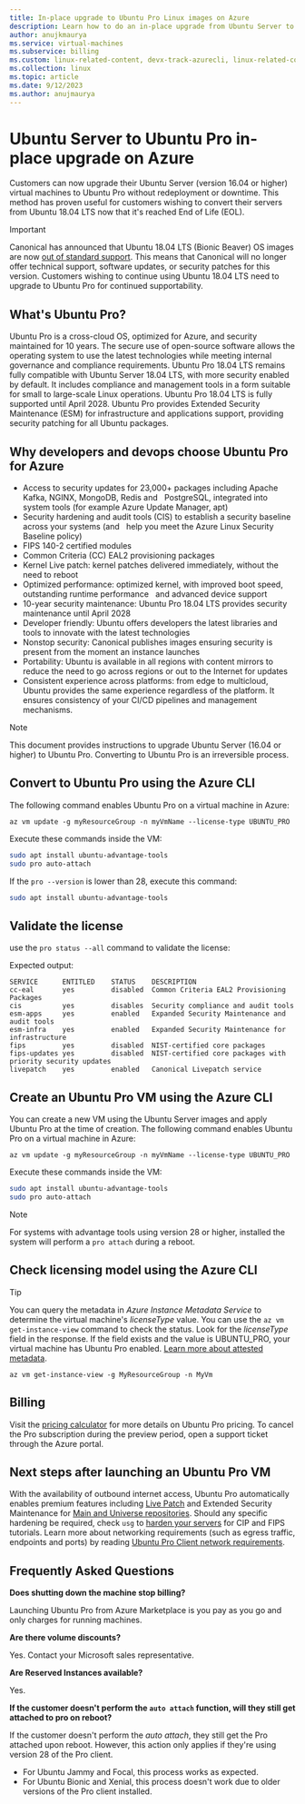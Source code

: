 ```yaml
---
title: In-place upgrade to Ubuntu Pro Linux images on Azure
description: Learn how to do an in-place upgrade from Ubuntu Server to Ubuntu Pro
author: anujkmaurya
ms.service: virtual-machines
ms.subservice: billing
ms.custom: linux-related-content, devx-track-azurecli, linux-related-content
ms.collection: linux
ms.topic: article
ms.date: 9/12/2023
ms.author: anujmaurya
---
```


# Ubuntu Server to Ubuntu Pro in-place upgrade on Azure

Customers can now upgrade their Ubuntu Server (version 16.04 or higher) virtual machines to Ubuntu
Pro without redeployment or downtime. This method has proven useful for customers wishing to convert
their servers from Ubuntu 18.04 LTS now that it's reached End of Life (EOL).

> [!IMPORTANT]
> Canonical has announced that Ubuntu 18.04 LTS (Bionic Beaver) OS images are now
> [out of standard support][01]. This means that Canonical will no longer offer technical support,
> software updates, or security patches for this version. Customers wishing to continue using Ubuntu
> 18.04 LTS need to upgrade to Ubuntu Pro for continued supportability.

## What's Ubuntu Pro?

Ubuntu Pro is a cross-cloud OS, optimized for Azure, and security maintained for 10 years. The
secure use of open-source software allows the operating system to use the latest technologies while
meeting internal governance and compliance requirements. Ubuntu Pro 18.04 LTS remains fully
compatible with Ubuntu Server 18.04 LTS, with more security enabled by default. It includes
compliance and management tools in a form suitable for small to large-scale Linux operations. Ubuntu
Pro 18.04 LTS is fully supported until April 2028. Ubuntu Pro provides Extended Security Maintenance
(ESM) for infrastructure and applications support, providing security patching for all Ubuntu
packages.

## Why developers and devops choose Ubuntu Pro for Azure

- Access to security updates for 23,000+ packages including Apache Kafka, NGINX, MongoDB, Redis and
  PostgreSQL, integrated into system tools (for example Azure Update Manager, apt)
- Security hardening and audit tools (CIS) to establish a security baseline across your systems (and
  help you meet the Azure Linux Security Baseline policy)
- FIPS 140-2 certified modules
- Common Criteria (CC) EAL2 provisioning packages
- Kernel Live patch: kernel patches delivered immediately, without the need to reboot
- Optimized performance: optimized kernel, with improved boot speed, outstanding runtime performance
  and advanced device support
- 10-year security maintenance: Ubuntu Pro 18.04 LTS provides security maintenance until April 2028
- Developer friendly: Ubuntu offers developers the latest libraries and tools to innovate with the latest technologies
- Nonstop security: Canonical publishes images ensuring security is present from the moment an instance launches
- Portability: Ubuntu is available in all regions with content mirrors to reduce the need to go across regions or out to the Internet for updates
- Consistent experience across platforms: from edge to multicloud, Ubuntu provides the same experience regardless of the platform. It ensures consistency of your CI/CD pipelines and management mechanisms.

> [!NOTE]
> This document provides instructions to upgrade Ubuntu Server (16.04 or higher) to
> Ubuntu Pro. Converting to Ubuntu Pro is an irreversible process.

## Convert to Ubuntu Pro using the Azure CLI

The following command enables Ubuntu Pro on a virtual machine in Azure:

```Azure CLI
az vm update -g myResourceGroup -n myVmName --license-type UBUNTU_PRO
```

Execute these commands inside the VM:

```bash
sudo apt install ubuntu-advantage-tools
sudo pro auto-attach
```

If the `pro --version` is lower than 28, execute this command:

```bash
sudo apt install ubuntu-advantage-tools
```

## Validate the license

use the `pro status --all` command to validate the license:

Expected output:

```output
SERVICE      ENTITLED    STATUS    DESCRIPTION
cc-eal       yes         disabled  Common Criteria EAL2 Provisioning Packages
cis          yes         disables  Security compliance and audit tools
esm-apps     yes         enabled   Expanded Security Maintenance and audit tools
esm-infra    yes         enabled   Expanded Security Maintenance for infrastructure
fips         yes         disabled  NIST-certified core packages
fips-updates yes         disabled  NIST-certified core packages with priority security updates
livepatch    yes         enabled   Canonical Livepatch service
```

## Create an Ubuntu Pro VM using the Azure CLI

You can create a new VM using the Ubuntu Server images and apply Ubuntu Pro at the time of creation.
The following command enables Ubuntu Pro on a virtual machine in Azure:

```Azure CLI
az vm update -g myResourceGroup -n myVmName --license-type UBUNTU_PRO
```

Execute these commands inside the VM:

```bash
sudo apt install ubuntu-advantage-tools
sudo pro auto-attach
```

> [!NOTE]
> For systems with advantage tools using version 28 or higher, installed the system will perform a
> `pro attach` during a reboot.

## Check licensing model using the Azure CLI

> [!TIP]
> You can query the metadata in _Azure Instance Metadata Service_ to determine the virtual machine's
> _licenseType_ value. You can use the `az vm get-instance-view` command to check the status. Look
> for the _licenseType_ field in the response. If the field exists and the value is UBUNTU_PRO, your
> virtual machine has Ubuntu Pro enabled. [Learn more about attested metadata][02].

```Azure CLI
az vm get-instance-view -g MyResourceGroup -n MyVm
```

## Billing

Visit the [pricing calculator][03] for more details on Ubuntu Pro pricing. To cancel the Pro
subscription during the preview period, open a support ticket through the Azure portal.

## Next steps after launching an Ubuntu Pro VM

With the availability of outbound internet access, Ubuntu Pro automatically enables premium features
including [Live Patch][04] and Extended Security Maintenance for
[Main and Universe repositories][05].
Should any specific hardening be required, check `usg` to [harden your servers][06] for CIP and FIPS
tutorials.
Learn more about networking requirements (such as egress traffic, endpoints and ports) by reading
[Ubuntu Pro Client network requirements][07].

## Frequently Asked Questions

**Does shutting down the machine stop billing?**

Launching Ubuntu Pro from Azure Marketplace is you pay as you go and only charges for running
machines.

**Are there volume discounts?**

Yes. Contact your Microsoft sales representative.

**Are Reserved Instances available?**

Yes.

**If the customer doesn't perform the `auto attach` function, will they still get attached to pro on reboot?**

If the customer doesn't perform the _auto attach_, they still get the Pro attached upon reboot.
However, this action only applies if they're using version 28 of the Pro client.

- For Ubuntu Jammy and Focal, this process works as expected.
- For Ubuntu Bionic and Xenial, this process doesn't work due to older versions of the Pro client installed.

<!-- link references -->
[01]: https://ubuntu.com/18-04/azure
[02]: ../../instance-metadata-service.md
[03]: https://azure.microsoft.com/pricing/calculator/
[04]: https://ubuntu.com/security/livepatch/docs
[05]: https://help.ubuntu.com/community/Repositories
[06]: https://ubuntu.com/tutorials/comply-with-cis-or-disa-stig-on-ubuntu#1-overview
[07]: https://canonical-ubuntu-pro-client.readthedocs-hosted.com/en/latest/references/network_requirements/
